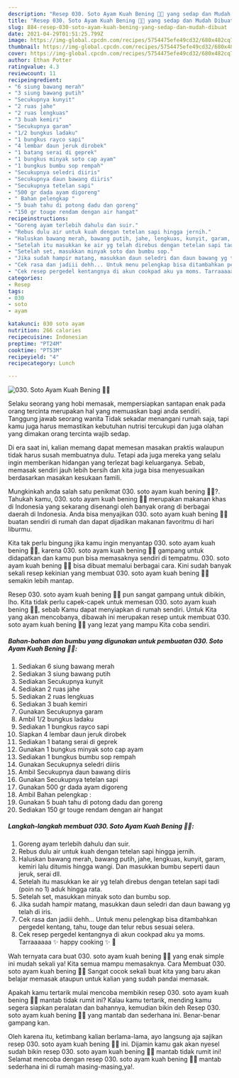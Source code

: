 ```yaml
---
description: "Resep 030. Soto Ayam Kuah Bening 💯💜 yang sedap dan Mudah Dibuat"
title: "Resep 030. Soto Ayam Kuah Bening 💯💜 yang sedap dan Mudah Dibuat"
slug: 884-resep-030-soto-ayam-kuah-bening-yang-sedap-dan-mudah-dibuat
date: 2021-04-29T01:51:25.799Z
image: https://img-global.cpcdn.com/recipes/5754475efe49cd32/680x482cq70/030-soto-ayam-kuah-bening-💯💜-foto-resep-utama.jpg
thumbnail: https://img-global.cpcdn.com/recipes/5754475efe49cd32/680x482cq70/030-soto-ayam-kuah-bening-💯💜-foto-resep-utama.jpg
cover: https://img-global.cpcdn.com/recipes/5754475efe49cd32/680x482cq70/030-soto-ayam-kuah-bening-💯💜-foto-resep-utama.jpg
author: Ethan Potter
ratingvalue: 4.3
reviewcount: 11
recipeingredient:
- "6 siung bawang merah"
- "3 siung bawang putih"
- "Secukupnya kunyit"
- "2 ruas jahe"
- "2 ruas lengkuas"
- "3 buah kemiri"
- "Secukupnya garam"
- "1/2 bungkus ladaku"
- "1 bungkus rayco sapi"
- "4 lembar daun jeruk dirobek"
- "1 batang serai di geprek"
- "1 bungkus minyak soto cap ayam"
- "1 bungkus bumbu sop rempah"
- "Secukupnya seledri diiris"
- "Secukupnya daun bawang diiris"
- "Secukupnya tetelan sapi"
- "500 gr dada ayam digoreng"
- " Bahan pelengkap "
- "5 buah tahu di potong dadu dan goreng"
- "150 gr touge rendam dengan air hangat"
recipeinstructions:
- "Goreng ayam terlebih dahulu dan suir."
- "Rebus dulu air untuk kuah dengan tetelan sapi hingga jernih."
- "Haluskan bawang merah, bawang putih, jahe, lengkuas, kunyit, garam, kemiri lalu ditumis hingga wangi. Dan masukkan bumbu seperti daun jeruk, serai dll."
- "Setelah itu masukkan ke air yg telah direbus dengan tetelan sapi tadi (poin no 1) aduk hingga rata."
- "Setelah set, masukkan minyak soto dan bumbu sop."
- "Jika sudah hampir matang, masukkan daun seledri dan daun bawang yg telah di iris."
- "Cek rasa dan jadiii dehh... Untuk menu pelengkap bisa ditambahkan pergedel kentang, tahu, touge dan telur rebus sesuai selera."
- "Cek resep pergedel kentangnya di akun cookpad aku ya moms. Tarraaaaaa ✨ happy cooking ✨ 🤗"
categories:
- Resep
tags:
- 030
- soto
- ayam

katakunci: 030 soto ayam 
nutrition: 266 calories
recipecuisine: Indonesian
preptime: "PT24M"
cooktime: "PT53M"
recipeyield: "4"
recipecategory: Lunch

---
```



![030. Soto Ayam Kuah Bening 💯💜](https://img-global.cpcdn.com/recipes/5754475efe49cd32/680x482cq70/030-soto-ayam-kuah-bening-💯💜-foto-resep-utama.jpg)

Selaku seorang yang hobi memasak, mempersiapkan santapan enak pada orang tercinta merupakan hal yang memuaskan bagi anda sendiri. Tanggung jawab seorang  wanita Tidak sekadar menangani rumah saja, tapi kamu juga harus memastikan kebutuhan nutrisi tercukupi dan juga olahan yang dimakan orang tercinta wajib sedap.

Di era  saat ini, kalian memang dapat memesan masakan praktis walaupun tidak harus susah membuatnya dulu. Tetapi ada juga mereka yang selalu ingin memberikan hidangan yang terlezat bagi keluarganya. Sebab, memasak sendiri jauh lebih bersih dan kita juga bisa menyesuaikan berdasarkan masakan kesukaan famili. 



Mungkinkah anda salah satu penikmat 030. soto ayam kuah bening 💯💜?. Tahukah kamu, 030. soto ayam kuah bening 💯💜 merupakan makanan khas di Indonesia yang sekarang disenangi oleh banyak orang di berbagai daerah di Indonesia. Anda bisa menyajikan 030. soto ayam kuah bening 💯💜 buatan sendiri di rumah dan dapat dijadikan makanan favoritmu di hari liburmu.

Kita tak perlu bingung jika kamu ingin menyantap 030. soto ayam kuah bening 💯💜, karena 030. soto ayam kuah bening 💯💜 gampang untuk didapatkan dan kamu pun bisa memasaknya sendiri di tempatmu. 030. soto ayam kuah bening 💯💜 bisa dibuat memalui berbagai cara. Kini sudah banyak sekali resep kekinian yang membuat 030. soto ayam kuah bening 💯💜 semakin lebih mantap.

Resep 030. soto ayam kuah bening 💯💜 pun sangat gampang untuk dibikin, lho. Kita tidak perlu capek-capek untuk memesan 030. soto ayam kuah bening 💯💜, sebab Kamu dapat menyiapkan di rumah sendiri. Untuk Kita yang akan mencobanya, dibawah ini merupakan resep untuk membuat 030. soto ayam kuah bening 💯💜 yang lezat yang mampu Kita coba sendiri.

<!--inarticleads1-->

##### Bahan-bahan dan bumbu yang digunakan untuk pembuatan 030. Soto Ayam Kuah Bening 💯💜:

1. Sediakan 6 siung bawang merah
1. Sediakan 3 siung bawang putih
1. Sediakan Secukupnya kunyit
1. Sediakan 2 ruas jahe
1. Sediakan 2 ruas lengkuas
1. Sediakan 3 buah kemiri
1. Gunakan Secukupnya garam
1. Ambil 1/2 bungkus ladaku
1. Sediakan 1 bungkus rayco sapi
1. Siapkan 4 lembar daun jeruk dirobek
1. Sediakan 1 batang serai di geprek
1. Gunakan 1 bungkus minyak soto cap ayam
1. Sediakan 1 bungkus bumbu sop rempah
1. Gunakan Secukupnya seledri diiris
1. Ambil Secukupnya daun bawang diiris
1. Gunakan Secukupnya tetelan sapi
1. Gunakan 500 gr dada ayam digoreng
1. Ambil  Bahan pelengkap :
1. Gunakan 5 buah tahu di potong dadu dan goreng
1. Sediakan 150 gr touge rendam dengan air hangat




<!--inarticleads2-->

##### Langkah-langkah membuat 030. Soto Ayam Kuah Bening 💯💜:

1. Goreng ayam terlebih dahulu dan suir.
1. Rebus dulu air untuk kuah dengan tetelan sapi hingga jernih.
1. Haluskan bawang merah, bawang putih, jahe, lengkuas, kunyit, garam, kemiri lalu ditumis hingga wangi. Dan masukkan bumbu seperti daun jeruk, serai dll.
1. Setelah itu masukkan ke air yg telah direbus dengan tetelan sapi tadi (poin no 1) aduk hingga rata.
1. Setelah set, masukkan minyak soto dan bumbu sop.
1. Jika sudah hampir matang, masukkan daun seledri dan daun bawang yg telah di iris.
1. Cek rasa dan jadiii dehh... Untuk menu pelengkap bisa ditambahkan pergedel kentang, tahu, touge dan telur rebus sesuai selera.
1. Cek resep pergedel kentangnya di akun cookpad aku ya moms. Tarraaaaaa ✨ happy cooking ✨ 🤗




Wah ternyata cara buat 030. soto ayam kuah bening 💯💜 yang enak simple ini mudah sekali ya! Kita semua mampu memasaknya. Cara Membuat 030. soto ayam kuah bening 💯💜 Sangat cocok sekali buat kita yang baru akan belajar memasak ataupun untuk kalian yang sudah pandai memasak.

Apakah kamu tertarik mulai mencoba membikin resep 030. soto ayam kuah bening 💯💜 mantab tidak rumit ini? Kalau kamu tertarik, mending kamu segera siapkan peralatan dan bahannya, kemudian bikin deh Resep 030. soto ayam kuah bening 💯💜 yang mantab dan sederhana ini. Benar-benar gampang kan. 

Oleh karena itu, ketimbang kalian berlama-lama, ayo langsung aja sajikan resep 030. soto ayam kuah bening 💯💜 ini. Dijamin kamu gak akan nyesel sudah bikin resep 030. soto ayam kuah bening 💯💜 mantab tidak rumit ini! Selamat mencoba dengan resep 030. soto ayam kuah bening 💯💜 mantab sederhana ini di rumah masing-masing,ya!.

